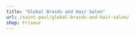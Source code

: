 ```yaml
---
title: "Global Braids and Hair Salon"
url: /saint-paul/global-braids-and-hair-salon/
shop: Friseur
---
```

